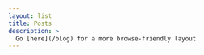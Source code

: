 ```yaml
---
layout: list
title: Posts
description: >
  Go [here](/blog) for a more browse-friendly layout
---
```

